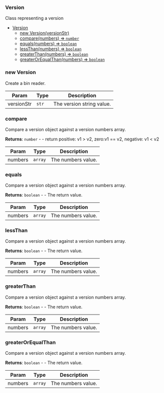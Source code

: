 <a name="Version"></a>

### Version
Class representing a version



* [Version](#Version)
    * [new Version(versionStr)](#new-Version)
    * [compare(numbers) ⇒ <code>number</code>](#compare)
    * [equals(numbers) ⇒ <code>boolean</code>](#equals)
    * [lessThan(numbers) ⇒ <code>boolean</code>](#lessThan)
    * [greaterThan(numbers) ⇒ <code>boolean</code>](#greaterThan)
    * [greaterOrEqualThan(numbers) ⇒ <code>boolean</code>](#greaterOrEqualThan)

<a name="new_Version_new"></a>

### new Version
Create a bin reader.


| Param | Type | Description |
| --- | --- | --- |
| versionStr | <code>str</code> | The version string value. |

<a name="Version+compare"></a>

### compare
Compare a version object against a version numbers array.


**Returns**: <code>number</code> - - return positive: v1 > v2, zero:v1 == v2, negative: v1 < v2  

| Param | Type | Description |
| --- | --- | --- |
| numbers | <code>array</code> | The numbers value. |

<a name="Version+equals"></a>

### equals
Compare a version object against a version numbers array.


**Returns**: <code>boolean</code> - - The return value.  

| Param | Type | Description |
| --- | --- | --- |
| numbers | <code>array</code> | The numbers value. |

<a name="Version+lessThan"></a>

### lessThan
Compare a version object against a version numbers array.


**Returns**: <code>boolean</code> - - The return value.  

| Param | Type | Description |
| --- | --- | --- |
| numbers | <code>array</code> | The numbers value. |

<a name="Version+greaterThan"></a>

### greaterThan
Compare a version object against a version numbers array.


**Returns**: <code>boolean</code> - - The return value.  

| Param | Type | Description |
| --- | --- | --- |
| numbers | <code>array</code> | The numbers value. |

<a name="Version+greaterOrEqualThan"></a>

### greaterOrEqualThan
Compare a version object against a version numbers array.


**Returns**: <code>boolean</code> - - The return value.  

| Param | Type | Description |
| --- | --- | --- |
| numbers | <code>array</code> | The numbers value. |

